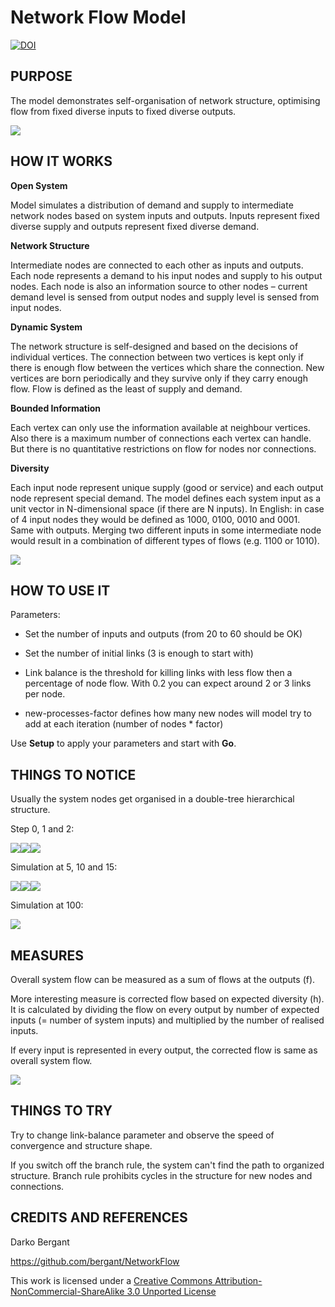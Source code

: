 # Network Flow Model

[![DOI](https://zenodo.org/badge/21125/bergant/NetworkFlow.svg)](https://zenodo.org/badge/latestdoi/21125/bergant/NetworkFlow)






## PURPOSE
The model demonstrates self-organisation of network structure, optimising flow from fixed diverse inputs to fixed diverse outputs.

![](img/model-netlogo.png)


## HOW IT WORKS

**Open System**

Model simulates a distribution of demand and supply to intermediate network nodes based on system inputs and outputs. Inputs represent fixed diverse supply and outputs represent fixed diverse demand.

**Network Structure**

Intermediate nodes are connected to each other as inputs and outputs. Each node represents a demand to his input nodes and supply to his output nodes. Each node is also an information source to other nodes – current demand level is sensed from output nodes and supply level is sensed from input nodes.

**Dynamic System**

The network structure is self-designed and based on the decisions of individual vertices. The connection between two vertices is kept only if there is enough flow between the vertices which share the connection. New vertices are born periodically and they survive only if they carry enough flow. Flow is defined as the least of supply and demand.	

**Bounded Information**

Each vertex can only use the information available at neighbour vertices. 	Also there is a maximum number of connections each vertex can handle. But there is no quantitative restrictions on flow for nodes nor connections.	

**Diversity**

Each input node represent unique supply (good or service) and each output node represent special demand. The model defines each system input as a unit vector in N-dimensional space (if there are N inputs). In English: in case of 4 input nodes they would be defined as 1000, 0100, 0010 and 0001. Same with outputs. Merging two different inputs in some intermediate node would result in a combination of different types of flows (e.g. 1100 or 1010). 	

![](img/model-flow-diversity.png)

## HOW TO USE IT

Parameters:

- Set the number of inputs and outputs (from 20 to 60 should be OK)

- Set the number of initial links (3 is enough to start with)

- Link balance is the threshold for killing links with less flow then a percentage of node flow. With 0.2 you can expect around 2 or 3 links per node.

- new-processes-factor defines how many new nodes will model try to add at each iteration (number of nodes * factor)

Use **Setup** to apply your parameters and start with **Go**.

## THINGS TO NOTICE

Usually the system nodes get organised in a double-tree hierarchical structure.






Step 0, 1 and 2:

![](img/README-iterations_1-1.png)![](img/README-iterations_1-2.png)![](img/README-iterations_1-3.png)

Simulation at 5, 10 and 15:

![](img/README-iterations_2-1.png)![](img/README-iterations_2-2.png)![](img/README-iterations_2-3.png)

Simulation at 100:

![](img/README-iteration_final-1.png)

## MEASURES

Overall system flow can be measured as a sum of flows at the outputs (f).

More interesting measure is corrected flow based on expected diversity (h).
It is calculated by dividing the flow on every output by number
of expected inputs (= number of system inputs) and multiplied by
the number of realised inputs.

If every input is represented in every output, the corrected flow is
same as overall system flow.


![](img/README-measures-1.png)


## THINGS TO TRY

Try to change link-balance parameter and observe the speed of convergence and structure shape.

If you switch off the branch rule, the system can't find the path to organized structure. Branch rule prohibits cycles in the structure for new nodes and connections.



## CREDITS AND REFERENCES

Darko Bergant 

https://github.com/bergant/NetworkFlow

This work is licensed under a [Creative Commons Attribution-NonCommercial-ShareAlike 3.0 Unported License](http://creativecommons.org/licenses/by-nc-sa/3.0/)




